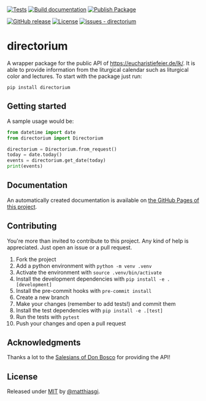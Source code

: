 [![Tests](https://github.com/matthiasgi/directorium/workflows/Testing%20code/badge.svg)](https://github.com/matthiasgi/directorium/actions?query=workflow:"Testing+code")
[![Build documentation](https://github.com/matthiasgi/directorium/workflows/Build%20Documentation/badge.svg)](https://github.com/matthiasgi/directorium/actions?query=workflow:"Build+Documentation")
[![Publish Package](https://github.com/matthiasgi/directorium/workflows/Upload%20Python%20Package/badge.svg)](https://github.com/matthiasgi/directorium/actions?query=workflow:"Upload+Python+Package")

[![GitHub release](https://img.shields.io/github/release/matthiasgi/directorium?include_prereleases=&sort=semver&color=blue)](https://github.com/matthiasgi/directorium/releases/)
[![License](https://img.shields.io/badge/License-MIT-blue)](#license)
[![issues - directorium](https://img.shields.io/github/issues/matthiasgi/directorium)](https://github.com/matthiasgi/directorium/issues)

# directorium

A wrapper package for the public API of https://eucharistiefeier.de/lk/. It is able to provide information from the liturgical calendar such as liturgical color and lectures. To start with the package just run:
```shell
pip install directorium
```

## Getting started

A sample usage would be:
```python
from datetime import date
from directorium import Directorium

directorium = Directorium.from_request()
today = date.today()
events = directorium.get_date(today)
print(events)
```

## Documentation

An automatically created documentation is available on [the GitHub Pages of this project](https://matthiasgi.github.io/directorium/).

## Contributing
You're more than invited to contribute to this project. Any kind of help is appreciated. Just open an issue or a pull request.

1. Fork the project
2. Add a python environment with `python -m venv .venv`
3. Activate the environment with `source .venv/bin/activate`
4. Install the development dependencies with `pip install -e .[development]`
5. Install the pre-commit hooks with `pre-commit install`
6. Create a new branch
7. Make your changes (remember to add tests!) and commit them
8. Install the test dependencies with `pip install -e .[test]`
9. Run the tests with `pytest`
10. Push your changes and open a pull request

## Acknowledgments
Thanks a lot to the [Salesians of Don Bosco](https://www.donbosco.de/) for providing the API!

## License

Released under [MIT](/LICENSE) by [@matthiasgi](https://github.com/matthiasgi).

